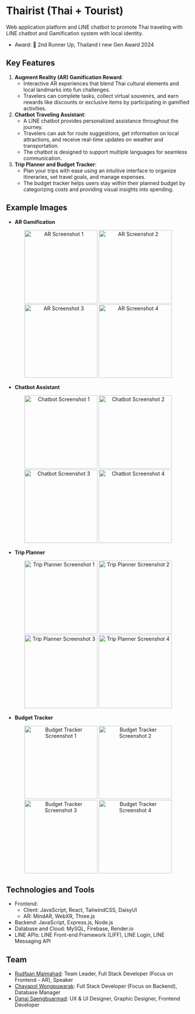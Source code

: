 # Thairist (Thai + Tourist)
Web application platform and LINE chatbot to promote Thai traveling with LINE chatbot and Gamification system with local identity.
- Award: 🥉 2nd Runner Up, Thailand I new Gen Award 2024
## Key Features
1. **Augment Reality (AR) Gamification Reward**:
    - Interactive AR experiences that blend Thai cultural elements and local landmarks into fun challenges.
    - Travelers can complete tasks, collect virtual souvenirs, and earn rewards like discounts or exclusive items by participating in gamified activities.
2. **Chatbot Traveling Assistant**:
    - A LINE chatbot provides personalized assistance throughout the journey.
    - Travelers can ask for route suggestions, get information on local attractions, and receive real-time updates on weather and transportation.
    - The chatbot is designed to support multiple languages for seamless communication.
3. **Trip Planner and Budget Tracker**:
    - Plan your trips with ease using an intuitive interface to organize itineraries, set travel goals, and manage expenses.
    - The budget tracker helps users stay within their planned budget by categorizing costs and providing visual insights into spending.
## Example Images
- **AR Gamification**
<div align="center">
    <img src="https://github.com/user-attachments/assets/7b4e5b71-82ac-4418-a65a-594ea751031f" alt="AR Screenshot 1" width="200">
    <img src="https://github.com/user-attachments/assets/b4cccd16-186f-45d0-a7a2-248511596b6f" alt="AR Screenshot 2" width="200">
    <img src="https://github.com/user-attachments/assets/80cde3d2-452b-4472-b50d-6357d0f8bb34" alt="AR Screenshot 3" width="200">
    <img src="https://github.com/user-attachments/assets/599703ec-5f0f-4c4f-888e-ded5643251c4" alt="AR Screenshot 4" width="200">
</div>

- **Chatbot Assistant**
<div align="center">
    <img src="https://github.com/user-attachments/assets/f0f65b53-4bbb-4159-bccb-9d6e1f28d734" alt="Chatbot Screenshot 1" width="200">
    <img src="https://github.com/user-attachments/assets/4511893a-fe67-4ec5-a085-9706a62db7d0" alt="Chatbot Screenshot 2" width="200">
    <img src="https://github.com/user-attachments/assets/c4c85a6c-11b8-4948-80d1-6ba7ce3e37d2" alt="Chatbot Screenshot 3" width="200">
    <img src="https://github.com/user-attachments/assets/a5240bbe-f2aa-490c-a4cd-65192b70d62f" alt="Chatbot Screenshot 4" width="200">
</div>

- **Trip Planner**
<div align="center">
    <img src="https://github.com/user-attachments/assets/db4a74bf-e9ff-4400-847f-782e4b6df224" alt="Trip Planner Screenshot 1" width="200">
    <img src="https://github.com/user-attachments/assets/15a4c934-6c9d-4576-b6eb-101c299b1be5" alt="Trip Planner Screenshot 2" width="200">
    <img src="https://github.com/user-attachments/assets/69d228e1-3e75-4cdd-93d9-a55948b2b930" alt="Trip Planner Screenshot 3" width="200">
    <img src="https://github.com/user-attachments/assets/e849198c-e8aa-4828-bfd8-ab14ef4bc879" alt="Trip Planner Screenshot 4" width="200">

</div>

- **Budget Tracker**
<div align="center">
    <img src="https://github.com/user-attachments/assets/e292fb55-cb96-4f4f-aabe-bef5c921cebc" alt="Budget Tracker Screenshot 1" width="200">
    <img src="https://github.com/user-attachments/assets/a88af549-ee33-45e9-a19d-31bb24536792" alt="Budget Tracker Screenshot 2" width="200">
    <img src="https://github.com/user-attachments/assets/9fb96559-f9e6-4af3-937d-40101881cacb" alt="Budget Tracker Screenshot 3" width="200">
    <img src="https://github.com/user-attachments/assets/ad7e51a8-4f5a-4096-a750-dec49cd4494c" alt="Budget Tracker Screenshot 4" width="200">
</div>

## Technologies and Tools
- Frontend:
  - Client: JavaScript, React, TailwindCSS, DaisyUI
  - AR: MindAR, WebXR, Three.js 
- Backend: JavaScript, Express.js, Node.js
- Database and Cloud: MySQL, Firebase, Render.io
- LINE APIs: LINE Front-end Framework (LIFF), LINE Login, LINE Messaging API

## Team
- [Rudfaan Maimahad](https://github.com/ffaann02): Team Leader, Full Stack Developer (Focus on Frontend - AR), Speaker
- [Chayapol Wongpuwarak](https://github.com/kongkcypw): Full Stack Developer (Focus on Backend), Database Manager
- [Danai Saengbuarmad](https://github.com/DanaiLT): UX & UI Designer, Graphic Designer, Frontend Developer
